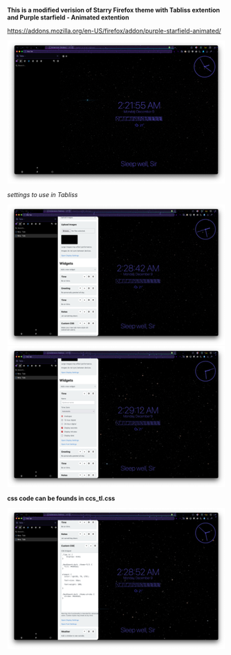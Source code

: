 **This is a modified verision of Starry Firefox theme with Tabliss extention and Purple starfield - Animated extention**

https://addons.mozilla.org/en-US/firefox/addon/purple-starfield-animated/

![Browser preview](/preview/preview.png)

*settings to use in Tabliss*

![Browser preview](/preview/widgets-in-tabliss.png)
![Browser preview](/preview/time-setting.png)

**css code can be founds in ccs_tl.css**

![Browser preview](/preview/custom-css.png)


